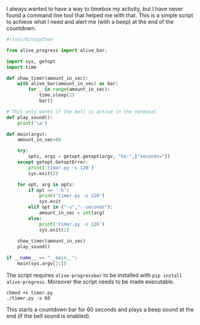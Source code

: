 I always wanted to have a way to timebox my activity, but I have never found a command line tool that helped me with that. This is a simple script to achieve what I need and alert me (with a beep) at the end of the countdown.


```python
#!/usr/bin/python

from alive_progress import alive_bar;

import sys, getopt
import time

def show_timer(amount_in_sec):
    with alive_bar(amount_in_sec) as bar:
        for _ in range(amount_in_sec):
            time.sleep(1)
            bar()

# This only works if the bell is active in the terminal
def play_sound():
    print('\a')

def main(argv):
    amount_in_sec=60

    try:
        opts, args = getopt.getopt(argv, "hs:",["seconds="])
    except getopt.GetoptError:
        print('timer.py -s 120')
        sys.exit(2)

    for opt, arg in opts:
        if opt == '-h':
            print('timer.py -s 120')
            sys.exit
        elif opt in ("-s","--seconds"):
            amount_in_sec = int(arg)
        else:
            print('timer.py -s 120')
            sys.exit(2)
    
    show_timer(amount_in_sec)
    play_sound()

if __name__ == "__main__":
    main(sys.argv[1:])
```

The script requires `alive-progressbar` to be installed with `pip install alive-progress`. Moreover the script needs to be made executable.

```shell
chmod +x timer.py
./timer.py -s 60
```

This starts a countdown bar for 60 seconds and plays a beep sound at the end (if the bell sound is enabled).
